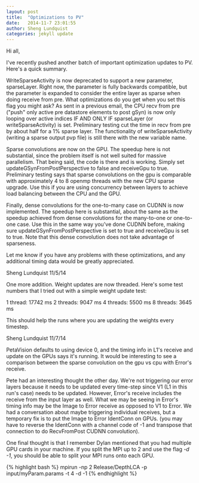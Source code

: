 ```yaml
---
layout: post
title:  "Optimizations to PV"
date:   2014-11-7 23:01:55
author: Sheng Lundquist
categories: jekyll update
---
```


Hi all,

I've recently pushed another batch of important optimization updates to PV. Here's a quick summary.

WriteSparseActivity is now deprecated to support a new parameter, sparseLayer. Right now, the parameter is fully backwards compatible, but the parameter is expanded to consider the entire layer as sparse when doing receive from pre. What optimizations do you get when you set this flag you might ask? As sent in a previous email, the CPU recv from pre ("push" only active pre datastore elements to post gSyn) is now only looping over active indices IF AND ONLY IF sparseLayer (or writeSparseActivity) is set. Preliminary testing cut the time in recv from pre by about half for a 1% sparse layer. The functionality of writeSparseActivity (writing a sparse output pvp file) is still there with the new variable name.

Sparse convolutions are now on the GPU. The speedup here is not substantial, since the problem itself is not well suited for massive parallelism. That being said, the code is there and is working. Simply set updateGSynFromPostPerspective to false and receiveGpu to true. Preliminary testing says that sparse convolutions on the gpu is comparable with approximately 4 to 8 openmp threads with the new CPU sparse upgrade. Use this if you are using concurrency between layers to achieve load balancing between the CPU and the GPU.

Finally, dense convolutions for the one-to-many case on CUDNN is now implemented. The speedup here is substantial, about the same as the speedup achieved from dense convolutions for the many-to-one or one-to-one case. Use this in the same way you've done CUDNN before, making sure updateGSynFromPostPerspective is set to true and receiveGpu is set to true. Note that this dense convolution does not take advantage of sparseness.

Let me know if you have any problems with these optimizations, and any additional timing data would be greatly appreciated.


Sheng Lundquist
11/5/14

One more addition. Weight updates are now threaded. Here's some test numbers that I tried out with a simple weight update test:

1 thread: 17742 ms
2 threads: 9047 ms
4 threads: 5500 ms
8 threads: 3645 ms

This should help the runs where you are updating the weights every timestep.


Sheng Lundquist
11/7/14

PetaVision defaults to using device 0, and the timing info in L1's receive and update on the GPUs says it's running. It would be interesting to see a comparison between the sparse convolution on the gpu vs cpu with Error's receive.

Pete had an interesting thought the other day. We're not triggering our error layers because it needs to be updated every time-step since V1 (L1 in this run's case) needs to be updated. However, Error's receive includes the receive from the input layer as well. What we may be seeing in Error's timing info may be the Image to Error receive as opposed to V1 to Error. We had a conversation about maybe triggering individual receives, but a temporary fix is to put the Image to Error IdentConn on GPUs. (you may have to reverse the IdentConn with a channel code of -1 and transpose that connection to do RecvFromPost CUDNN convolution).

One final thought is that I remember Dylan mentioned that you had multiple GPU cards in your machine. If you split the MPI up to 2 and use the flag *-d -1*, you should be able to split your MPI runs onto each GPU.

{% highlight bash %}
mpirun -np 2 Release/DepthLCA -p input/myParam.params -t 4 -d -1
{% endhighlight %}


